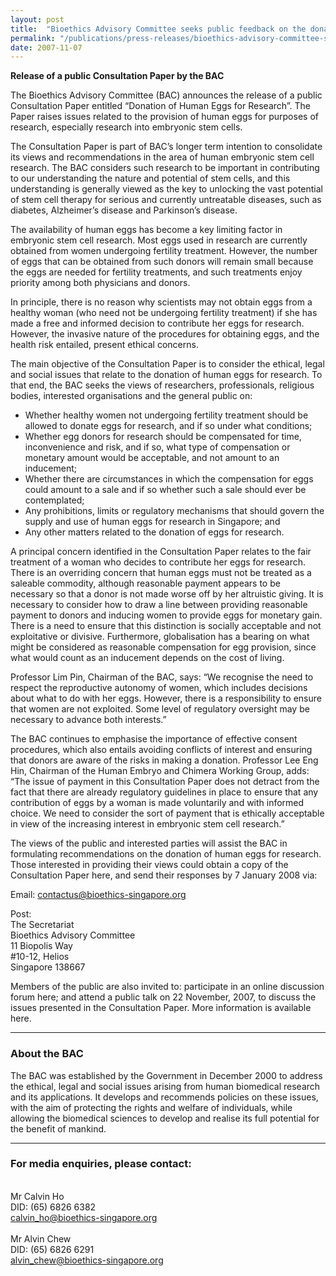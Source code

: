 ```yaml
---
layout: post
title:  "Bioethics Advisory Committee seeks public feedback on the donation of human eggs for research"
permalink: "/publications/press-releases/bioethics-advisory-committee-seeks-public-feedback-on-the-donation-of-human-eggs-for-research"
date: 2007-11-07
---
```


**Release of a public Consultation Paper by the BAC**

The Bioethics Advisory Committee (BAC) announces the release of a public Consultation Paper entitled “Donation of Human Eggs for Research”.  The Paper raises issues related to the provision of human eggs for purposes of research, especially research into embryonic stem cells.

The Consultation Paper is part of BAC’s longer term intention to consolidate its views and recommendations in the area of human embryonic stem cell research. The BAC considers such research to be important in contributing to our understanding the nature and potential of stem cells, and this understanding is generally viewed as the key to unlocking the vast potential of stem cell therapy for serious and currently untreatable diseases, such as diabetes, Alzheimer’s disease and Parkinson’s disease.

The availability of human eggs has become a key limiting factor in embryonic stem cell research. Most eggs used in research are currently obtained from women undergoing fertility treatment. However, the number of eggs that can be obtained from such donors will remain small because the eggs are needed for fertility treatments, and such treatments enjoy priority among both physicians and donors.

In principle, there is no reason why scientists may not obtain eggs from a healthy woman (who need not be undergoing fertility treatment) if she has made a free and informed decision to contribute her eggs for research. However, the invasive nature of the procedures for obtaining eggs, and the health risk entailed, present ethical concerns.

The main objective of the Consultation Paper is to consider the ethical, legal and social issues that relate to the donation of human eggs for research. To that end, the BAC seeks the views of researchers, professionals, religious bodies, interested organisations and the general public on:
- Whether healthy women not undergoing fertility treatment should be allowed to donate eggs for research, and if so under what conditions;
- Whether egg donors for research should be compensated for time, inconvenience and risk, and if so, what type of compensation or monetary amount would be acceptable, and not amount to an inducement;
- Whether there are circumstances in which the compensation for eggs could amount to a sale and if so whether such a sale should ever be contemplated;
- Any prohibitions, limits or regulatory mechanisms that should govern the supply and use of human eggs for research in Singapore; and
- Any other matters related to the donation of eggs for research.

A principal concern identified in the Consultation Paper relates to the fair treatment of a woman who decides to contribute her eggs for research. There is an overriding concern that human eggs must not be treated as a saleable commodity, although reasonable payment appears to be necessary so that a donor is not made worse off by her altruistic giving. It is necessary to consider how to draw a line between providing reasonable payment to donors and inducing women to provide eggs for monetary gain. There is a need to ensure that this distinction is socially acceptable and not exploitative or divisive. Furthermore, globalisation has a bearing on what might be considered as reasonable compensation for egg provision, since what would count as an inducement depends on the cost of living.

Professor Lim Pin, Chairman of the BAC, says: “We recognise the need to respect the reproductive autonomy of women, which includes decisions about what to do with her eggs. However, there is a responsibility to ensure that women are not exploited. Some level of regulatory oversight may be necessary to advance both interests.”

The BAC continues to emphasise the importance of effective consent procedures, which also entails avoiding conflicts of interest and ensuring that donors are aware of the risks in making a donation. Professor Lee Eng Hin, Chairman of the Human Embryo and Chimera Working Group, adds: “The issue of payment in this Consultation Paper does not detract from the fact that there are already regulatory guidelines in place to ensure that any contribution of eggs by a woman is made voluntarily and with informed choice. We need to consider the sort of payment that is ethically acceptable in view of the increasing interest in embryonic stem cell research.”

The views of the public and interested parties will assist the BAC in formulating recommendations on the donation of human eggs for research. Those interested in providing their views could obtain a copy of the Consultation Paper here, and send their responses by 7 January 2008 via:

Email: contactus@bioethics-singapore.org 

Post:
<br>The Secretariat
<br>Bioethics Advisory Committee
<br>11 Biopolis Way
<br>#10-12, Helios
<br>Singapore 138667

Members of the public are also invited to:
participate in an online discussion forum here; and
attend a public talk on 22 November, 2007, to discuss the issues presented in the Consultation Paper. More information is available here. 

---

### **About the BAC**

The BAC was established by the Government in December 2000 to address the ethical, legal and social issues arising from human biomedical research and its applications. It develops and recommends policies on these issues, with the aim of protecting the rights and welfare of individuals, while allowing the biomedical sciences to develop and realise its full potential for the benefit of mankind.

---

### **For media enquiries, please contact:**

<br>Mr Calvin Ho
<br>DID: (65) 6826 6382
<br>calvin_ho@bioethics-singapore.org 
<br>
<br>Mr Alvin Chew
<br>DID: (65) 6826 6291
<br>alvin_chew@bioethics-singapore.org 
